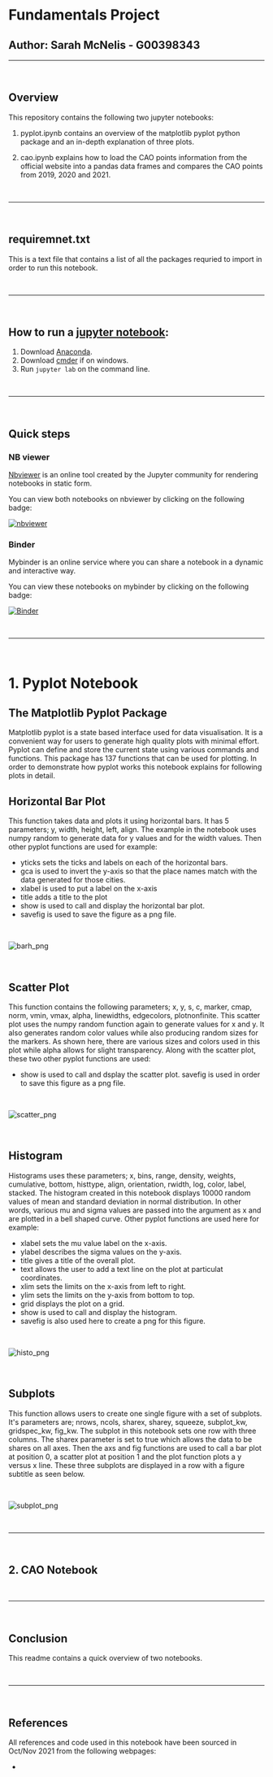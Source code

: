 # **Fundamentals Project**
## Author: Sarah McNelis - G00398343

***
<br>

## Overview

This repository contains the following two jupyter notebooks:

1. pyplot.ipynb contains an overview of the matplotlib pyplot python package and an in-depth explanation of three plots.

2. cao.ipynb explains how to load the CAO points information from the official website into a pandas data frames and compares the CAO points from 2019, 2020 and 2021.

<br>

***

<br>

## requiremnet.txt
This is a text file that contains a list of all the packages requried to import in order to run this notebook. 

<br>

***

<br>

## How to run a [jupyter notebook](https://jupyter.org/):

1. Download [Anaconda]().
2. Download [cmder]() if on windows.
3. Run `jupyter lab` on the command line. 

<br>

***

<br>

## Quick steps

### NB viewer
[Nbviewer](https://nbviewer.org/) is an online tool created by the Jupyter community for rendering notebooks in static form.

You can view both notebooks on nbviewer by clicking on the following badge:

[![nbviewer](https://raw.githubusercontent.com/jupyter/design/master/logos/Badges/nbviewer_badge.svg)](https://nbviewer.jupyter.org/github/SarahMcN25/fundamentals/tree/main/)


### Binder
Mybinder is an online service where you can share a notebook in a dynamic and interactive way.

You can view these notebooks on mybinder by clicking on the following badge:

[![Binder](https://mybinder.org/badge_logo.svg)](https://mybinder.org/v2/gh/SarahMcN25/fundamentals/HEAD)

<br>

***

<br>

# 1. Pyplot Notebook

## The Matplotlib Pyplot Package
Matplotlib pyplot is a state based interface used for data visualisation. It is a convenient way for users to generate high quality plots with minimal effort. Pyplot can define and store the current state using various commands and functions. This package has 137 functions that can be used for plotting. In order to demonstrate how pyplot works this notebook explains for following plots in detail. 

## Horizontal Bar Plot
This function takes data and plots it using horizontal bars. It has 5 parameters; y, width, height, left, align. The example in the notebook uses numpy random to generate data for y values and for the width values. Then other pyplot functions are used for example:
- yticks sets the ticks and labels on each of the horizontal bars.
- gca is used to invert the y-axis so that the place names match with the data generated for those cities.
- xlabel is used to put a label on the x-axis
- title adds a title to the plot
- show is used to call and display the horizontal bar plot.
- savefig is used to save the figure as a png file. 

<br>

![barh_png](Horizontal_Bar_Plot.png)

<br>

## Scatter Plot
This function contains the following parameters; x, y, s, c, marker, cmap, norm, vmin, vmax, alpha, linewidths, edgecolors, plotnonfinite. This scatter plot uses the numpy random function again to generate values for x and y. It also generates random color values while also producing random sizes for the markers. As shown here, there are various sizes and colors used in this plot while alpha allows for slight transparency. Along with the scatter plot, these two other pyplot functions are used:
- show is used to call and dsplay the scatter plot.
savefig is used in order to save this figure as a png file. 

<br>

![scatter_png](Scatterplot.png)

<br>

## Histogram
Histograms uses these parameters; x, bins, range, density, weights, cumulative, bottom, histtype, align, orientation, rwidth, log, color, label, stacked. The histogram created in this notebook displays 10000 random values of mean and standard deviation in normal distribution. In other words, various mu and sigma values are passed into the argument as x and are plotted in a bell shaped curve. Other pyplot functions are used here for example:
- xlabel sets the mu value label on the x-axis.
- ylabel describes the sigma values on the y-axis.
- title gives a title of the overall plot. 
- text allows the user to add a text line on the plot at particulat coordinates. 
- xlim sets the limits on the x-axis from left to right.
- ylim sets the limits on the y-axis from bottom to top.
- grid displays the plot on a grid.
- show is used to call and display the histogram. 
- savefig is also used here to create a png for this figure. 

<br>

![histo_png](Histogram.png)

<br>

## Subplots
This function allows users to create one single figure with a set of subplots. It's parameters are; nrows, ncols, sharex, sharey, squeeze, subplot_kw, gridspec_kw, fig_kw. The subplot in this notebook sets one row with three columns. The sharex parameter is set to true which allows the data to be shares on all axes. Then the axs and fig functions are used to call a bar plot at position 0, a scatter plot at position 1 and the plot function plots a y versus x line. These three subplots are displayed in a row with a figure subtitle as seen below. 

<br>

![subplot_png](Subplot.png)

<br>

***

<br>

## 2. CAO Notebook





<br>

***

<br>

## **Conclusion**
This readme contains a quick overview of two notebooks. 



<br>

***

<br>

## References

All references and code used in this notebook have been sourced in Oct/Nov 2021 from the following webpages:

- 


